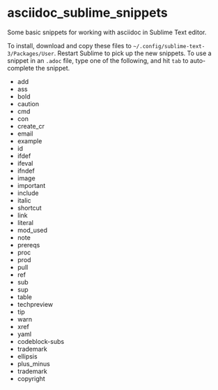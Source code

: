 # asciidoc_sublime_snippets

Some basic snippets for working with asciidoc in Sublime Text editor. 

To install, download and copy these files to `~/.config/sublime-text-3/Packages/User`. Restart Sublime to pick up the new snippets. To use a snippet in an `.adoc` file, type one of the following, and hit `tab` to auto-complete the snippet.

* add
* ass
* bold
* caution
* cmd
* con
* create_cr
* email
* example
* id
* ifdef
* ifeval
* ifndef
* image
* important
* include
* italic
* shortcut
* link
* literal
* mod_used
* note
* prereqs
* proc
* prod
* pull
* ref
* sub
* sup
* table
* techpreview
* tip
* warn
* xref
* yaml
* codeblock-subs
* trademark
* ellipsis
* plus_minus
* trademark
* copyright

